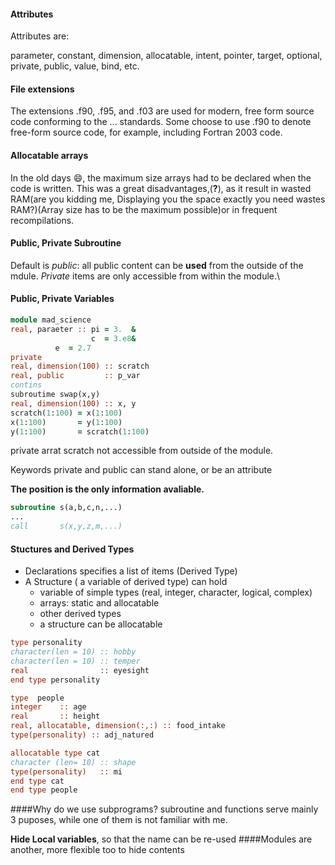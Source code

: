 #### Attributes
Attributes are:

parameter, constant, dimension, allocatable, intent, pointer, target, optional, private, public, value, bind, etc.

#### File extensions
The extensions .f90, .f95, and .f03 are used for modern, free form source code conforming to the ... standards. Some choose to use .f90 to denote free-form source code, for example, including Fortran 2003 code.
#### Allocatable arrays
In the old days :smile:, the maximum size arrays had to be declared when the code is written. This was a great disadvantages,(**?**), as it result in wasted RAM(are you kidding me, Displaying you the space exactly you need wastes RAM?)(Array size has to be the maximum possible)or in frequent recompilations.
#### Public, Private Subroutine
Default is *public*: all public content can be **used** from the outside of the mdule. *Private* items are only accessible from within the module.\
#### Public, Private Variables
```fortran
module mad_science
real, paraeter :: pi = 3.  &
                  c  = 3.e8&
		  e  = 2.7
private
real, dimension(100) :: scratch
real, public         :: p_var
contins
subroutime swap(x,y)
real, dimension(100) :: x, y
scratch(1:100) = x(1:100)
x(1:100)       = y(1:100)
y(1:100)       = scratch(1:100)
```
private arrat scratch not accessible from outside of the module.

Keywords private and public can stand alone, or be an attribute

**The position is the only information avaliable.**
```fortran 
subroutine s(a,b,c,n,...)
...
call       s(x,y,z,m,...)
```
#### Stuctures and Derived Types
* Declarations specifies a list of items (Derived Type)
* A Structure ( a variable of derived type) can hold 
  * variable of simple types (real, integer, character, logical, complex)
  * arrays: static and allocatable
  * other derived types
  * a structure can be allocatable
```fortran
type personality
character(len = 10) :: hobby
character(len = 10) :: temper
real                :: eyesight
end type personality

type  people
integer    :: age
real       :: height
real, allocatable, dimension(:,:) :: food_intake
type(personality) :: adj_natured

allocatable type cat
character (len= 10) :: shape
type(personality)   :: mi
end type cat
end type people
```
####Why do we use subprograms?
subroutine and functions serve mainly 3 puposes, while one of them is not familiar with me.

**Hide Local variables**, so that the name can be re-used
####Modules are another, more flexible too to hide contents
